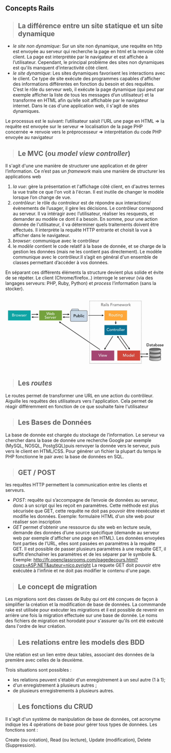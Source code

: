 ## Concepts Rails

> ## La différence entre un site statique et un site dynamique
* *le site non dynamique*: Sur un site non dynamique, une requête en http est envoyée au serveur qui recherche la page en html et la renvoie côté client. La page est interprétée par le navigateur et est affichée à l’utilisateur. Cependant, le principal problème des sites non dynamiques est qu'ils manquent d’interactivité côté client. 
* *le site dynamique*: Les sites dynamiques favorisent les interactions avec le client. Ce type de site exécute des programmes capables d'afficher des informations différentes en fonction du besoin et des requêtes. C’est le rôle du serveur web, il exécute la page dynamique (qui peut par exemple afficher la liste de tous les messages d’un utilisateur) et la transforme en HTML afin qu’elle soit affichable par le navigateur internet.
Dans le cas d'une application web, il s'agit de sites dynamiques.

Le processus est le suivant: l’utilisateur saisit l'URL une page en HTML => la requête est envoyée sur le serveur => localisation de la page PHP concernée => renvoie vers le préprocesseur => interprétation du code PHP envoyée au navigateur


> ## Le MVC (ou *model view controller*) 
Il s'agit d'une une manière de structurer une application et de gérer l’information. Ce n’est pas un *framework* mais une manière de structurer les applications web
1. *la vue*: gère la présentation et l'affichage côté client, en d'autres termes la vue traite ce que l'on voit à l'écran. Il est inutile de changer le modèle lorsque l’on change de vue.
2. *contrôleur*: le rôle du controleur est de répondre aux interactions/évènements de l’usager, il gère les décisions. Le contrôleur correspond au serveur. Il va intéragir avec l’utilisateur, réaliser les resquests, et demander au modèle ce dont il a besoin. En somme, pour une action donnée de l'utilisateur, il va déterminer quels traitements doivent être effectués. Il interprète la requête HTTP entrante et choisit la vue à afficher dans le navigateur.
3. *browser*: communique avec le contrôleur
4. le *modèle* contient le code relatif à la base de donnée, et se charge de la gestion les données (mais ne les contient pas directement). Le modèle communique avec le contrôleur.Il s’agit en général d'un ensemble de classes permettant d’accéder à vos données.

En séparant ces différents éléments la structure devient plus solide et évite de se répéter. 
Le client (Chrome/firefox..) interroge le serveur (via des langages serveurs: PHP, Ruby, Python) et *process* l’information (sans la stocker). 

![MVC_explained](https://raw.githubusercontent.com/mdang/resources/master/ruby/rails/rails_architecture.png)


>## Les *routes*
Le routes permet de transformer une URL en une action du contrôleur. Aiguille les requêtes des utilisateurs vers l'application. Cela permet de réagir différemment en fonction de ce que souhaite faire l'utilisateur
 
> ## Les Bases de Données
La base de donnée est chargée du stockage de l’information. Le serveur va chercher dans la base de donnée une recherche Google par exemple (MySQL, NOSQL, PostgSQL)puis renvoyer la donnée vers le serveur, puis vers le client en HTML/CSS. Pour générer un fichier la plupart du temps le PHP fonctionne le pair avec la base de données en SQL. 

> ## GET / POST
les requêtes HTTP permettent la communication entre les clients et serveurs.  
- *POST*: requête qui s’accompagne de l’envoie de données au serveur, donc à un script qui les reçoit en paramètres. Cette méthode est plus sécurisée que GET, cette requête ne doit pas pouvoir être réexécutée et modifie les données.
Exemple: formulaire HTML d'un site web pour réaliser son inscription
- *GET* permet d'obtenir une ressource du site web en lecture seule, demande des données d’une source spécifique (demande au serveur web par exemple d'afficher une page en HTML). Les données envoyées font parties de l’URL, elles sont passées en paramètres à la requête GET. Il est possible de passer plusieurs paramètres à une requête GET, il suffit d’enchaîner les paramètres et de les séparer par le symbole &. 
Exemple:  http://fr.openclassrooms.com/pagedecours.html?cours=ASP.NET&auteur=nico.pyright
La requete GET doit pouvoir etre exécutée à l'infinie et ne doit pas modifier le contenu d'une page. 

> ## Le concept de migration
Les migrations sont des classes de Ruby qui ont été conçues de façon à simplifier la création et la modification de base de données. La commmande rake est utilisée pour exécuter les migrations et il est possible de revenir en arrière une fois la migration effectuée sur une base de donnée. Le noms des fichiers de migration est horodaté pour s'assurer qu'ils ont été exécuté dans l'ordre de leur création.

> ## Les relations entre les models des BDD
Une relation est un lien entre deux tables, associant des données de la première avec celles de la deuxième.

Trois situations sont possibles :

* les relations peuvent s'établir d'un enregistrement à un seul autre (1 à 1);
* d'un enregistrement à plusieurs autres ;
* de plusieurs enregistrements à plusieurs autres.

> ## Les fonctions du CRUD
Il s'agit d'un système de manipulation de base de données, cet acronyme indique les 4 opérations de base pour gérer tous types de données.
Les fonctions sont :

Create (ou création),
Read (ou lecture),
Update (modification),
Delete (Suppression).
